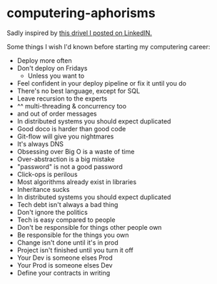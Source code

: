 # computering-aphorisms
Sadly inspired by [this drivel I posted on LinkedIN.](https://www.linkedin.com/posts/polleyg_some-things-i-wish-id-known-before-starting-activity-6781485314570637312-myMp)

Some things I wish I'd known before starting my computering career: 

- Deploy more often
- Don't deploy on Fridays
  - Unless you want to
- Feel confident in your deploy pipeline or fix it until you do
- There's no best language, except for SQL
- Leave recursion to the experts
- ^^ multi-threading & concurrency too
- and out of order messages
- In distributed systems you should expect duplicated
- Good doco is harder than good code
- Git-flow will give you nightmares
- It's always DNS
- Obsessing over Big O is a waste of time
- Over-abstraction is a big mistake
- "password" is not a good password
- Click-ops is perilous
- Most algorithms already exist in libraries
- Inheritance sucks
- In distributed systems you should expect duplicated
- Tech debt isn't always a bad thing
- Don't ignore the politics
- Tech is easy compared to people
- Don't be responsible for things other people own
- Be responsible for the things you own
- Change isn't done until it's in prod
- Project isn't finished until you turn it off
- Your Dev is someone elses Prod
- Your Prod is someone elses Dev
- Define your contracts in writing
